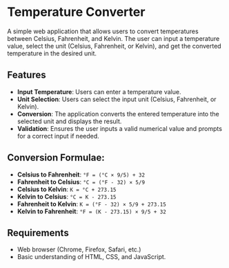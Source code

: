# Temperature Converter

A simple web application that allows users to convert temperatures between Celsius, Fahrenheit, and Kelvin. The user can input a temperature value, select the unit (Celsius, Fahrenheit, or Kelvin), and get the converted temperature in the desired unit.

## Features
- **Input Temperature**: Users can enter a temperature value.
- **Unit Selection**: Users can select the input unit (Celsius, Fahrenheit, or Kelvin).
- **Conversion**: The application converts the entered temperature into the selected unit and displays the result.
- **Validation**: Ensures the user inputs a valid numerical value and prompts for a correct input if needed.

## Conversion Formulae:
- **Celsius to Fahrenheit**: `°F = (°C × 9/5) + 32`
- **Fahrenheit to Celsius**: `°C = (°F - 32) × 5/9`
- **Celsius to Kelvin**: `K = °C + 273.15`
- **Kelvin to Celsius**: `°C = K - 273.15`
- **Fahrenheit to Kelvin**: `K = (°F - 32) × 5/9 + 273.15`
- **Kelvin to Fahrenheit**: `°F = (K - 273.15) × 9/5 + 32`

## Requirements
- Web browser (Chrome, Firefox, Safari, etc.)
- Basic understanding of HTML, CSS, and JavaScript.
